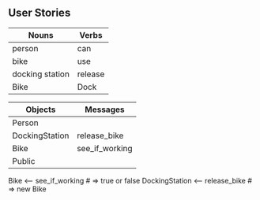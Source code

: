 ## User Stories

Nouns  | Verbs
------------- | -------------
person  | can
bike  | use
docking station | release
Bike | Dock

Objects | Messages
------------- | -------------
Person |
DockingStation | release_bike
Bike | see_if_working
Public |


Bike <-- see_if_working # => true or false
DockingStation <-- release_bike # => new Bike
